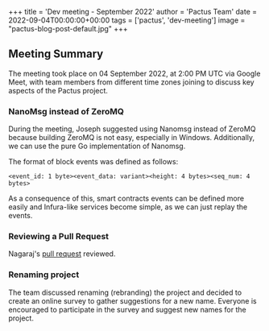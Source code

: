 +++
title = 'Dev meeting - September 2022'
author = 'Pactus Team'
date = 2022-09-04T00:00:00+00:00
tags = ['pactus', 'dev-meeting']
image = "pactus-blog-post-default.jpg"
+++

## Meeting Summary

The meeting took place on 04 September 2022, at 2:00 PM UTC via Google Meet,
with team members from different time zones joining to discuss key aspects of the Pactus project.

### NanoMsg instead of ZeroMQ

During the meeting, Joseph suggested using Nanomsg instead of ZeroMQ because building ZeroMQ is not easy,
especially in Windows. Additionally, we can use the pure Go implementation of Nanomsg.

The format of block events was defined as follows:

```text
<event_id: 1 byte><event_data: variant><height: 4 bytes><seq_num: 4 bytes>
```

As a consequence of this, smart contracts events can be defined more easily and
Infura-like services become simple, as we can just replay the events.

### Reviewing a Pull Request

Nagaraj's [pull request](https://github.com/pactus-project/pactus/pull/355) reviewed.

### Renaming project

The team discussed renaming (rebranding) the project and decided to create an online survey to
gather suggestions for a new name.
Everyone is encouraged to participate in the survey and suggest new names for the project.
